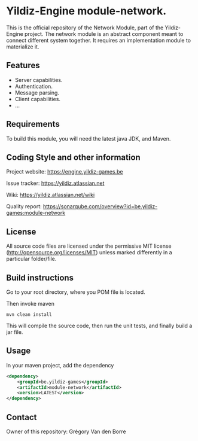 # Yildiz-Engine module-network.

This is the official repository of the Network Module, part of the Yildiz-Engine project.
The network module is an abstract component meant to connect different system together.
It requires an implementation module to materialize it.

## Features

* Server capabilities.
* Authentication.
* Message parsing.
* Client capabilities.
* ...

## Requirements

To build this module, you will need the latest java JDK, and Maven.

## Coding Style and other information

Project website:
https://engine.yildiz-games.be

Issue tracker:
https://yildiz.atlassian.net

Wiki:
https://yildiz.atlassian.net/wiki

Quality report:
https://sonarqube.com/overview?id=be.yildiz-games:module-network

## License

All source code files are licensed under the permissive MIT license
(http://opensource.org/licenses/MIT) unless marked differently in a particular folder/file.

## Build instructions
Go to your root directory, where you POM file is located.

Then invoke maven

	mvn clean install

This will compile the source code, then run the unit tests, and finally build a jar file.

## Usage

In your maven project, add the dependency

```xml
<dependency>
    <groupId>be.yildiz-games</groupId>
    <artifactId>module-network</artifactId>
    <version>LATEST</version>
</dependency>
```
## Contact
Owner of this repository: Grégory Van den Borre